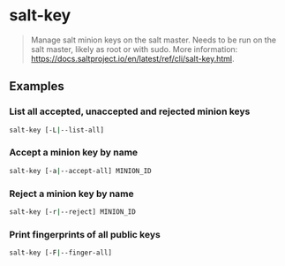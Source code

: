 # salt-key

> Manage salt minion keys on the salt master. Needs to be run on the salt master, likely as root or with sudo. More information: <https://docs.saltproject.io/en/latest/ref/cli/salt-key.html>.

## Examples

### List all accepted, unaccepted and rejected minion keys

```bash
salt-key [-L|--list-all]
```

### Accept a minion key by name

```bash
salt-key [-a|--accept-all] MINION_ID
```

### Reject a minion key by name

```bash
salt-key [-r|--reject] MINION_ID
```

### Print fingerprints of all public keys

```bash
salt-key [-F|--finger-all]
```
